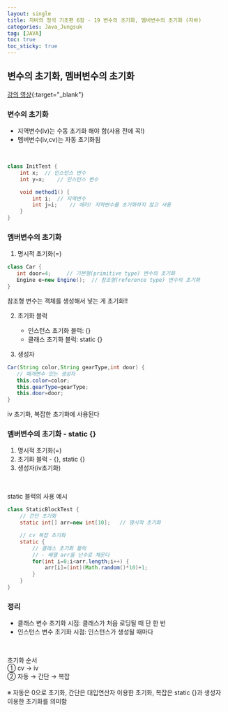 ```yaml
---
layout: single
title: 자바의 정석 기초편 6장 - 19 변수의 초기화, 멤버변수의 초기화 (자바)
categories: Java_Jungsuk
tag: [JAVA]
toc: true
toc_sticky: true
---
```


## 변수의 초기화, 멤버변수의 초기화
[강의 영상](https://youtu.be/ayRKMT6x-ms){:target="_blank"}

### 변수의 초기화
 - 지역변수(lv)는 수동 초기화 해야 함(사용 전에 꼭!)
 - 멤버변수(iv,cv)는 자동 초기화됨
<br/>

```java
class InitTest {
    int x;  // 인스턴스 변수
    int y=x;    // 인스턴스 변수

    void method1() {
        int i;  // 지역변수
        int j=i;    // 에러! 지역변수를 초기화하지 않고 사용
    }
}
```

### 멤버변수의 초기화
 1. 명시적 초기화(=)
 ```java
 class Car {
    int door=4;     // 기본형(primitive type) 변수의 초기화
    Engine e=new Engine();  // 참조형(reference type) 변수의 초기화
 }
 ```
 참조형 변수는 객체를 생성해서 넣는 게 초기화!!

 2. 초기화 블럭
    - 인스턴스 초기화 블럭: {}
    - 클래스 초기화 블럭: static {}

 3. 생성자
 ```java
 Car(String color,String gearType,int door) {
    // 매개변수 있는 생성자
    this.color=color;
    this.gearType=gearType;
    this.door=door;
 }
 ```
 iv 초기화, 복잡한 초기화에 사용된다


### 멤버변수의 초기화 - static {}

 1. 명시적 초기화(=)
 2. 초기화 블럭 - {}, static {}
 3. 생성자(iv초기화)

<br/>

static 블럭의 사용 예시
```java
class StaticBlockTest {
    // 간단 초기화
    static int[] arr=new int[10];   // 명시적 초기화

    // cv 복잡 초기화
    static {
        // 클래스 초기화 블럭
        // - 배열 arr을 난수로 채운다
        for(int i=0;i<arr.length;i++) {
            arr[i]=(int)(Math.random()*10)+1;
        }
    }
}
```

### 정리
 
 * 클래스 변수 초기화 시점: 클래스가 처음 로딩될 때 단 한 번
 * 인스턴스 변수 초기화 시점: 인스턴스가 생성될 때마다

<br/>

초기화 순서 <br/>
① cv → iv <br/>
② 자동 → 간단 → 복잡 <br/>
<br/>
※ 자동은 0으로 초기화, 간단은 대입연산자 이용한 초기화, 복잡은 static {}과 생성자 이용한 초기화를 의미함